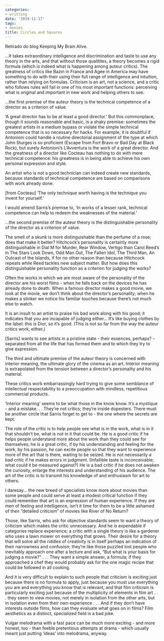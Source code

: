 ```yaml
---
categories:
- writting
date: '2019-11-17'
tags:
- movies
title: Circles and Squares
---
```


Retirado do blog Keeping My Brain Alive.

...It takes extraordinary intelligence and discrimination and taste to use any theory in the arts, and that without those qualitites, a theory becomes a rigid formula (which is indeed what is happening among auteur critics). The greatness of critics like Bazin in France and Agee in America may have something to do with their using their full range of intelligence and intuition, rather than relying on formulas. Criticism is an art, not a science, and a critic who follows rules will fail in one of his most important functions: perceiving what is original and important in new work and helping others to see.

...the first premise of the auteur theory is the technical competence of a director as a criterion of value.

‘A great director has to be at least a good director.’ But this commonplace, though it sounds reasonable and basic, is a shaky premise: sometimes the greatest artists in a medium bypass or violate the simple technical competence that is so necessary for hacks. For example, it is doubtful if Antonioni could handle a routine directorial assignment of the type at which John Sturges is so proficient (Escape from Fort Bravo or Bad Day at Black Rock), but surely Antonioni’s L’Avventura is the work of a great director. And the greatness of a director like Cocteau has nothing to do with mere technical competence: his greatness is in being able to achieve his own personal expression and style.

An artist who is not a good technician can indeed create new standards, because standards of technical competence are based on comparisons with work already done.

[from Cocteau] ‘The only technique worth having is the technique you invent for yourself.’

I would amend Sarris’s premise to, ‘In works of a lesser rank, technical competence can help to redeem the weaknesses of the material.’

...the second premise of the auteur theory is the distinguishable personality of the director as a criterion of value.

The smell of a skunk is more distinguishable than the perfume of a rose; does that make it better? Hitchcock’s personality is certainly more distinguishable in Dial M for Murder, Rear Window, Vertigo than Carol Reed’s in The Stars Look Down, Odd Man Out, The Fallen Idol, The Third Man, An Outcast of the Islands, if for no other reason than because Hitchcock repeats while Reed tackles new subject matter. But how does this distinguishable personality function as a criterion for judging the works?

Often the works in which we are most aware of the personality of the director are his worst films - when he falls back on the devices he has already done to death. When a famous director makes a good movie, we look at the movie, we don’t think about the director’s personality; when he makes a stinker we notice his familiar touches because there’s not much else to watch.

It is an insult to an artist to praise his bad work along with his good; it indicates that you are incapable of judging either... It’s like buying clothes by the label: this is Dior, so it’s good. (This is not so far from the way the auteur critics work, either.)

[Sarris] wants to see artists in a pristine state - their essences, perhaps? - separated from all the life that has formed them and to which they try to give expression.

The third and ultimate premise of the auteur theory is concerned with interior meaning, the ultimate glory of the cinema as an art. Interior meaning is extrapolated from the tension between a director’s personality and his material.

These critics work embarrassingly hard trying to give some semblance of intellectual respectability to a preoccupation with mindless, repetitious commercial products.

‘Interior meaning’ seems to be what those in the know know. It’s a mystique - and a mistake. . . They’re not critics; they’re inside dopesters. There must be another circle that Sarris forget to get to - the one where the secrets are kept.

The role of the critic is to help people see what is in the work, what is in it that shouldn’t be, what is not in it that could be. He is a good critic if he helps people understand more about the work than they could see for themselves; he is a great critic, if by his understanding and feeling for the work, by his passion, he can excite people so that they want to experience more of the art that is there, waiting to be seized. He is not necessarily a bad critic if he makes errors in judgment. (Infallible taste is inconceivable; what could it be measured against?) He is a bad critic if he does not awaken the curiosity, enlarge the interests and understanding of his audience. The art of the critic is to transmit his knowledge of and enthusiasm for art to others.

I daresay... the new breed of specialists know more about movies than some people and could serve at least a modest critical function if they could remember that art is an expression of human experience. If they are men of feeling and intelligence, isn’t it time for them to be a little ashamed of their “detailed criticism” of movies like River of No Return?

Those, like Sarris, who ask for objective standards seem to want a theory of criticism which makes the critic unnecessary. And he is expendable if categories replace experience; a critic with a single theory is like a gardener who uses a lawn mower on everything that grows. Their desire for a theory that will solve all the riddles of creativity is in itself perhaps an indication of their narrowness and confusion; they’re like those puzzled lost people who inevitably approach one after a lecture and ask, “But what is your basis for judging a movie?” . . . They want a simple answer, a formula; if they approached a chef they would probably ask for the one magic recipe that could be followed in all cooking.

And it is very difficult to explain to such people that criticism is exciting just because there is no formula to apply, just because you must use everything you are and everything you know that is relevant, and that film criticism is particularly exciting just because of the multiplicity of elements in film art . . . they seem to view movies, not merely in isolation from the other arts, but in isolation even from their own experience . . . And if they don’t have interests outside films, how can they evaluate what goes on in films? Film aesthetics as a distinct, specialized field is a bad joke.

Vulgar melodrama with a fast pace can be much more exciting - and more honest, too - than feeble pretentious attempts at drama - which usually meant just putting ‘ideas’ into melodrama, anyway.
